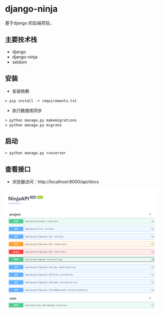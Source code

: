 # django-ninja
基于django 的后端项目。

## 主要技术栈
* django
* django-ninja
* seldom

## 安装

* 安装依赖

```shell
> pip install -r requirements.txt
```

* 执行数据库同步

```
> python manage.py makemigrations
> python manage.py migrate
```

## 启动

```shell
> python manage.py runserver
```

## 查看接口

* 浏览器访问：http://localhost:8000/api/docs

![](./api.png)

